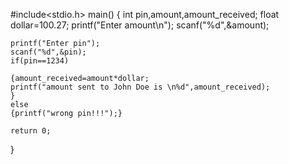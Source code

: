 




#include<stdio.h>
 main()
 {
int pin,amount,amount_received;
	float dollar=100.27;
	printf("Enter amount\n");
	scanf("%d",&amount);
	
	
	
	
    printf("Enter pin");
	scanf("%d",&pin);
	if(pin==1234)
	
	{amount_received=amount*dollar;
	printf("amount sent to John Doe is \n%d",amount_received);
	}
	else
	{printf("wrong pin!!!");}
	
	return 0;
}
